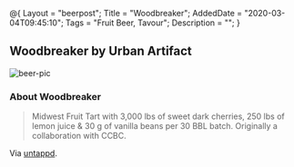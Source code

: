 @{
 Layout = "beerpost";
 Title = "Woodbreaker";
 AddedDate = "2020-03-04T09:45:10";
 Tags = "Fruit Beer, Tavour";
 Description = "";
 }
 

## Woodbreaker by Urban Artifact

![beer-pic]

### About Woodbreaker

> Midwest Fruit Tart with 3,000 lbs of sweet dark cherries, 250 lbs of lemon juice & 30 g of vanilla beans per 30 BBL batch. Originally a collaboration with CCBC.

Via [untappd][untappd-url].

[untappd-url]: <https://untappd.com//b/urban-artifact-woodbreaker/2475344>
[beer-pic]: https://jasonpowley.com/assets/img/2020-03-04-woodbreaker.jpeg "Woodbreaker by Urban Artifact"
